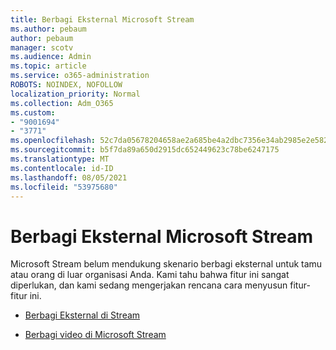 ```yaml
---
title: Berbagi Eksternal Microsoft Stream
ms.author: pebaum
author: pebaum
manager: scotv
ms.audience: Admin
ms.topic: article
ms.service: o365-administration
ROBOTS: NOINDEX, NOFOLLOW
localization_priority: Normal
ms.collection: Adm_O365
ms.custom:
- "9001694"
- "3771"
ms.openlocfilehash: 52c7da05678204658ae2a685be4a2dbc7356e34ab2985e2e5821972c7d96ebf4
ms.sourcegitcommit: b5f7da89a650d2915dc652449623c78be6247175
ms.translationtype: MT
ms.contentlocale: id-ID
ms.lasthandoff: 08/05/2021
ms.locfileid: "53975680"
---
```

# <a name="microsoft-stream-external-sharing"></a>Berbagi Eksternal Microsoft Stream

Microsoft Stream belum mendukung skenario berbagi eksternal untuk tamu atau orang di luar organisasi Anda. Kami tahu bahwa fitur ini sangat diperlukan, dan kami sedang mengerjakan rencana cara menyusun fitur-fitur ini.

- [Berbagi Eksternal di Stream](https://docs.microsoft.com/stream/portal-share-video#external-sharing)

- [Berbagi video di Microsoft Stream](https://docs.microsoft.com/stream/portal-share-video)

